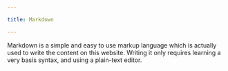 ```yaml
---

title: Markdown

---
```


Markdown is a simple and easy to use markup language which is actually used to
write the content on this website. Writing it only requires learning a very
basis syntax, and using a plain-text editor.

<!--more-->
